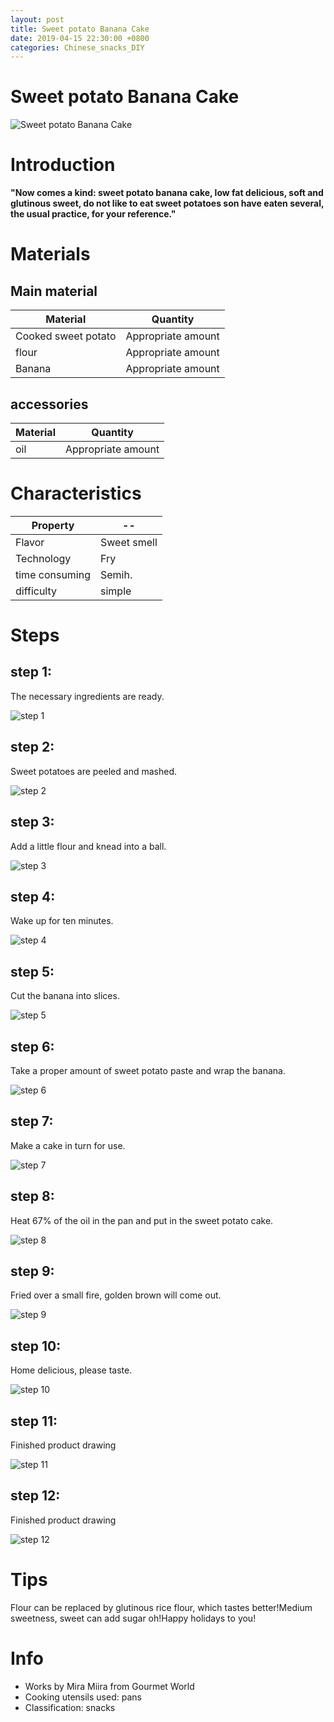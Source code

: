```yaml
---
layout: post
title: Sweet potato Banana Cake
date: 2019-04-15 22:30:00 +0800
categories: Chinese_snacks_DIY
---
```


# Sweet potato Banana Cake

![Sweet potato Banana Cake]({{site.baseurl}}/img/433445/433445.jpg)

# Introduction

**"Now comes a kind: sweet potato banana cake, low fat delicious, soft and glutinous sweet, do not like to eat sweet potatoes son have eaten several, the usual practice, for your reference."**

# Materials


## Main material

Material|Quantity
--|--
Cooked sweet potato|Appropriate amount
flour|Appropriate amount
Banana|Appropriate amount

## accessories

Material|Quantity
--|--
oil|Appropriate amount

# Characteristics

Property|--
--|--
Flavor|Sweet smell
Technology|Fry
time consuming|Semih.
difficulty|simple

# Steps

## step 1:

The necessary ingredients are ready.

![step 1]({{site.baseurl}}/img/433445/1.jpg)

## step 2:

Sweet potatoes are peeled and mashed.

![step 2]({{site.baseurl}}/img/433445/2.jpg)

## step 3:

Add a little flour and knead into a ball.

![step 3]({{site.baseurl}}/img/433445/3.jpg)

## step 4:

Wake up for ten minutes.

![step 4]({{site.baseurl}}/img/433445/4.jpg)

## step 5:

Cut the banana into slices.

![step 5]({{site.baseurl}}/img/433445/5.jpg)

## step 6:

Take a proper amount of sweet potato paste and wrap the banana.

![step 6]({{site.baseurl}}/img/433445/6.jpg)

## step 7:

Make a cake in turn for use.

![step 7]({{site.baseurl}}/img/433445/7.jpg)

## step 8:

Heat 67% of the oil in the pan and put in the sweet potato cake.

![step 8]({{site.baseurl}}/img/433445/8.jpg)

## step 9:

Fried over a small fire, golden brown will come out.

![step 9]({{site.baseurl}}/img/433445/9.jpg)

## step 10:

Home delicious, please taste.

![step 10]({{site.baseurl}}/img/433445/10.jpg)

## step 11:

Finished product drawing

![step 11]({{site.baseurl}}/img/433445/11.jpg)

## step 12:

Finished product drawing

![step 12]({{site.baseurl}}/img/433445/12.jpg)

# Tips

Flour can be replaced by glutinous rice flour, which tastes better!Medium sweetness, sweet can add sugar oh!Happy holidays to you!

# Info

- Works by Mira Miira from Gourmet World
- Cooking utensils used: pans
- Classification: snacks